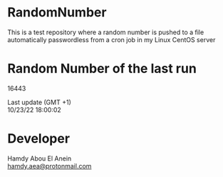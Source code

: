 # RandomNumber    
This is a test repository where a random number is pushed to a file automatically passwordless from a cron job in my Linux CentOS server    
# Random Number of the last run   
16443
      
Last update (GMT +1)    
10/23/22 18:00:02
# Developer    
Hamdy Abou El Anein   
hamdy.aea@protonmail.com
